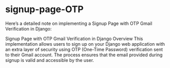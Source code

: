 # signup-page-OTP

Here’s a detailed note on implementing a Signup Page with OTP Gmail Verification in Django:

Signup Page with OTP Gmail Verification in Django
Overview
This implementation allows users to sign up on your Django web application with an extra layer of security using OTP (One-Time Password) verification sent to their Gmail account. The process ensures that the email provided during signup is valid and accessible by the user.
